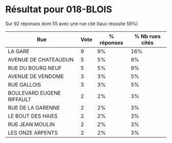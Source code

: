 # Résultat pour 018-BLOIS

Sur 92 réponses dont 55 avec une rue cité (taux réussite 59%)

| Rue | Vote | % réponses | % Nb rues cités|
|-----|------|------------|----------------|
| LA GARE | 9 | 9% | 16%|
| AVENUE DE CHATEAUDUN | 5 | 5% | 9%|
| RUE DU BOURG NEUF | 5 | 5% | 9%|
| AVENUE DE VENDOME | 3 | 3% | 5%|
| RUE GALLOIS | 3 | 3% | 5%|
| BOULEVARD EUGENE RIFFAULT | 2 | 2% | 3%|
| RUE DE LA GARENNE | 2 | 2% | 3%|
| LE BOUT DES HAIES | 2 | 2% | 3%|
| RUE JEAN MOULIN | 2 | 2% | 3%|
| LES ONZE ARPENTS | 2 | 2% | 3%|
